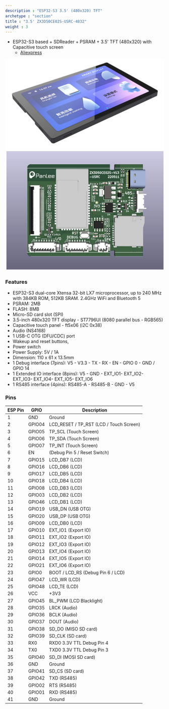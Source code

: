 ```yaml
---
description : "ESP32-S3 3.5' (480x320) TFT"
archetype : "section"
title : "3.5' ZX3D50CE02S-USRC-4832"
weight : 3
---
```


* ESP32-S3 based + SDReader + PSRAM + 3.5' TFT (480x320) with Capacitive touch screen
  * [Aliexpress](https://www.aliexpress.com/item/1005004309826174.html)

![image](front.jpg?width=400px)
![image](back.jpg?width=400px)


### Features
* ESP32-S3 dual-core Xtensa 32-bit LX7 microprocessor, up to 240 MHz with 384KB ROM, 512KB SRAM. 2.4GHz WiFi and Bluetooth 5
* PSRAM: 2MB     
* FLASH: 8MB
* Micro-SD card slot (SPI)
* 3.5-inch 480x320 TFT display - ST7796UI (8080 parallel bus - RGB565)
* Capacitive touch panel - ft5x06 (i2C 0x38)
* Audio (NS4168)
* 1 USB-C OTG (DFU/CDC) port
* Wakeup and reset buttons, 
* Power switch
* Power Supply: 5V / 1A
* Dimension: 110 x 61 x 13.5mm   
* 1 Debug interface (7pins): V5 - V3.3 - TX - RX - EN - GPIO 0 - GND / GPIO 14 
* 1 Extended IO interface (8pins): V5 - GND - EXT_IO1- EXT_IO2- EXT_IO3- EXT_IO4- EXT_IO5- EXT_IO6
* 1 RS485 interface (4pins): RS485-A - RS485-B - GND - V5


### Pins
|ESP Pin|  GPIO   | Description                              |
| ----- | ------- | ---------------------------------------- |
|   1   |  GND    |  Ground                                  |
|   2   |  GPIO04 |  LCD_RESET / TP_RST (LCD / Touch Screen) |
|   3   |  GPIO05 |  TP_SCL (Touch Screen)                   |
|   4   |  GPIO06 |  TP_SDA (Touch Screen)                   |
|   5   |  GPIO07 |  TP_INT (Touch Screen)                   |
|   6   |  EN     |  (Debug Pin 5 / Reset Switch)            |
|   7   |  GPIO15 |  LCD_DB7 (LCD)                           |
|   8   |  GPIO16 |  LCD_DB6 (LCD)                           |
|   9   |  GPIO17 |  LCD_DB5 (LCD)                           |
|   10  |  GPIO18 |  LCD_DB4 (LCD)                           |
|   11  |  GPIO08 |  LCD_DB3 (LCD)                           |
|   12  |  GPIO03 |  LCD_DB2 (LCD)                           |
|   13  |  GPIO46 |  LCD_DB1 (LCD)                           |
|   14  |  GPIO19 |  USB_DN (USB OTG)                        |
|   15  |  GPIO20 |  USB_DP (USB OTG)                        |
|   16  |  GPIO09 |  LCD_DB0 (LCD)                           |
|   17  |  GPIO10 |  EXT_IO1 (Export IO)                     |
|   18  |  GPIO11 |  EXT_IO2 (Export IO)                     |
|   19  |  GPIO12 |  EXT_IO3 (Export IO)                     |
|   20  |  GPIO13 |  EXT_IO4 (Export IO)                     |
|   21  |  GPIO14 |  EXT_IO5 (Export IO)                     |
|   22  |  GPIO21 |  EXT_IO6 (Export IO)                     |
|   23  |  GPIO0  |  BOOT / LCD_RS (Debug Pin 6 / LCD)       |
|   24  |  GPIO47 |  LCD_WR (LCD)                            |
|   25  |  GPIO48 |  LCD_TE (LCD)                            |
|   26  |  VCC    |  +3V3                                    |
|   27  |  GPIO45 |  BL_PWM (LCD Blacklight)                 |
|   28  |  GPIO35 |  LRCK (Audio)                            |
|   29  |  GPIO36 |  BCLK (Audio)                            |
|   30  |  GPIO37 |  DOUT (Audio)                            |
|   31  |  GPIO38 |  SD_DO (MISO SD card)                    |
|   32  |  GPIO39 |  SD_CLK (SD card)                        |
|   33  |  RX0    |  RXD0 3.3V TTL Debug Pin 4               |
|   34  |  TX0    |  TXD0 3.3V TTL Debug Pin 3               |
|   35  |  GPIO40 |  SD_DI (MOSI SD card)                    |
|   36  |  GND    |  Ground                                  |
|   37  |  GPIO41 |  SD_CS (SD card)                         |
|   38  |  GPIO42 |  TXD (RS485)                             |
|   39  |  GPIO02 |  RTS (RS485)                             |
|   40  |  GPIO01 |  RXD (RS485)                             |
|   41  |  GND    |  Ground                                  |


